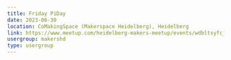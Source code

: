 ```yaml
---
title: Friday PiDay
date: 2023-06-30
location: CoMakingSpace (Makerspace Heidelberg), Heidelberg
link: https://www.meetup.com/heidelberg-makers-meetup/events/wdbltsyfcjbnc/
usergroup: makershd
type: usergroup
---
```


